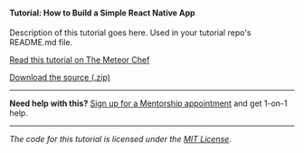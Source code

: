 #### Tutorial: How to Build a Simple React Native App

Description of this tutorial goes here. Used in your tutorial repo's README.md file.

[Read this tutorial on The Meteor Chef](https://themeteorchef.com/tutorials/how-to-build-a-react-native-app-with-meteor)  

[Download the source (.zip)](https://github.com/themeteorchef/how-to-build-a-react-native-app-with-meteor/archive/master.zip)

---

**Need help with this?** [Sign up for a Mentorship appointment](https://themeteorchef.com/mentorship?readme=how-to-build-a-react-native-app-with-meteor) and get 1-on-1 help.

---

_The code for this tutorial is licensed under the [MIT License](http://opensource.org/licenses/MIT)_.
